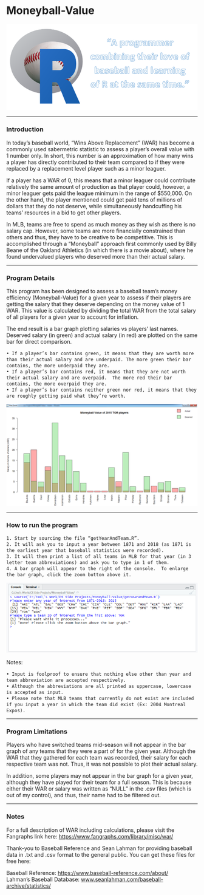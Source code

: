 # Moneyball-Value
<img src="https://github.com/ahnjedid/Moneyball-Value/blob/master/coverPhoto.png">

<hr>

### Introduction
In today’s baseball world, “Wins Above Replacement” (WAR) has become a commonly used sabermetric statistic to assess a player’s overall value with 1 number only.   In short, this number is an approximation of how many wins a player has directly contributed to their team compared to if they were replaced by a replacement level player such as a minor leaguer.

If a player has a WAR of 0, this means that a minor leaguer could contribute relatively the same amount of production as that player could, however, a minor leaguer gets paid the league minimum in the range of $550,000.  On the other hand, the player mentioned could get paid tens of millions of dollars that they do not deserve, while simultaneously handcuffing his teams’ resources in a bid to get other players.

In MLB, teams are free to spend as much money as they wish as there is no salary cap.  However, some teams are more financially constrained than others and thus, they have to be creative to be competitive.  This is accomplished through a “Moneyball” approach first commonly used by Billy Beane of the Oakland Athletics (in which there is a movie about), where he found undervalued players who deserved more than their actual salary.

<hr>

### Program Details
This program has been designed to assess a baseball team’s money efficiency (Moneyball-Value) for a given year to assess if their players are getting the salary that they deserve depending on the money value of 1 WAR.  This value is calculated by dividing the total WAR from the total salary of all players for a given year to account for inflation.

The end result is a bar graph plotting salaries vs players’ last names. Deserved salary (in green) and actual salary (in red) are plotted on the same bar for direct comparison.

    • If a player’s bar contains green, it means that they are worth more than their actual salary and are underpaid. The more green their bar contains, the more underpaid they are.
    • If a player’s bar contains red, it means that they are not worth their actual salary and are overpaid.  The more red their bar contains, the more overpaid they are.
    • If a player’s bar contains neither green nor red, it means that they are roughly getting paid what they’re worth.

<img src="https://github.com/ahnjedid/Moneyball-Value/blob/master/barGraphScreenshot.png">

<hr>

### How to run the program
    1. Start by sourcing the file “getYearAndTeam.R”.  
    2. It will ask you to input a year between 1871 and 2018 (as 1871 is the earliest year that baseball statistics were recorded).
    3. It will then print a list of all teams in MLB for that year (in 3 letter team abbreviations) and ask you to type in 1 of them.  
    4. A bar graph will appear to the right of the console.  To enlarge the bar graph, click the zoom button above it.
    
<img src="https://github.com/ahnjedid/Moneyball-Value/blob/master/inputScreenshot.png">

Notes:

    • Input is foolproof to ensure that nothing else other than year and team abbreviation are accepted respectively.
    • Although the abbreviations are all printed as uppercase, lowercase is accepted as input.  
    • Please note that MLB teams that currently do not exist are included if you input a year in which the team did exist (Ex: 2004 Montreal Expos).
    
<hr>

### Program Limitations
Players who have switched teams mid-season will not appear in the bar graph of any teams that they were a part of for the given year.  Although the WAR that they gathered for each team was recorded, their salary for each respective team was not.   Thus, it was not possible to plot their actual salary.

In addition, some players may not appear in the bar graph for a given year, although they have played for their team for a full season.  This is because either their WAR or salary was written as “NULL” in the .csv files (which is out of my control), and thus, their name had to be filtered out.

<hr>

### Notes
For a full description of WAR including calculations, please visit the Fangraphs link here: https://www.fangraphs.com/library/misc/war/

Thank-you to Baseball Reference and Sean Lahman for providing baseball data in .txt and .csv format to the general public.  You can get these files for free here:

Baseball Reference: https://www.baseball-reference.com/about/  
Lahman’s Baseball Database: www.seanlahman.com/baseball-archive/statistics/ 
